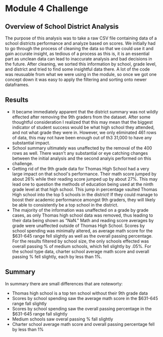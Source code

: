 # Module 4 Challenge

## Overview of School District Analysis 
The purpose of this analysis was to take a raw CSV file containing data of a school districts performance and analyze based on scores. We initially had to go through the process of cleaning the data so that we could use it and gain accurate insight, as tedious of a process as this is, it is an essential part as unclean data can lead to inaccurate analysis and bad decisions in the future. After cleaning, we sorted this information by school, grade level, and district and tried to find some insightful data there. A lot of the code was reusuable from what we were using in the module, so once we got one concept down it was easy to apply the filtering and sorting onto newer dataframes. 

## Results
* It became immediately apparent that the district summary was not wildly effected after removing the 9th graders from the dataset. After some thoughtful consideration I realized that this may mean that the biggest indicator of student success would be what high school they attended, and not what grade they were in. However, we only eliminated 461 rows of data, this may not have been enough out of th3 31,000 to have any substantial impact. 
* School summary ultimately was unaffected by the removal of the 400 rows as well. There wasn't any substantial or eye catching changes between the initial analysis and the second analyis performed on this challenge. 
* Getting rid of the 9th grade data for Thomas High School had a very large impact on that school's performance. Their math score jumped by about 26% while their reading score jumped up by about 27%. This may lead one to question the methods of education being used at the ninth grade level at that high school. This jump in percentage vaulted Thomas High school into the top 5 schools in the district! If they could manage to boost their academic performance amongst 9th graders, they will likely be able to consistently be a top school in the district. 
* The majority of the information was unaffected on a grade by grade cases, as only Thomas high school data was removed, thus leading to their data being shown as "NaN." Math and reading score averages by grade were unaffected outside of Thomas High School. Scores by school spending was minimally altered, as average math score for the $631-645 range fell slightly as well as the overall passing percentage. For the results filtered by school size, the only schools effected was overall passing % of medium schools, which fell slightly by .05%. For the school type data, charter school average math score and overall passing % fell slightly, each by less than 1%. 

## Summary
In summary there are small differences that are noteworty:
* Thomas high school is a top ten school without their 9th grade data
* Scores by school spending saw the average math score in the $631-645 range fall slightly 
* Scores by school spending saw the overall passing percentage in the $631-645 range fall slightly 
* Medium schools saw overal passing % fall slightly 
* Charter school average math score and overall passing percentage fell by less than 1%

